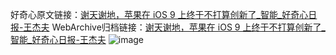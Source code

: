 好奇心原文链接：[谢天谢地，苹果在 iOS 9 上终于不打算创新了_智能_好奇心日报-王杰夫](https://www.qdaily.com/articles/6070.html)
WebArchive归档链接：[谢天谢地，苹果在 iOS 9 上终于不打算创新了_智能_好奇心日报-王杰夫](http://web.archive.org/web/20160421065709/http://www.qdaily.com/articles/6070.html)
![image](http://ww3.sinaimg.cn/large/007d5XDply1g3w9j42ugij30u02if4qp)
